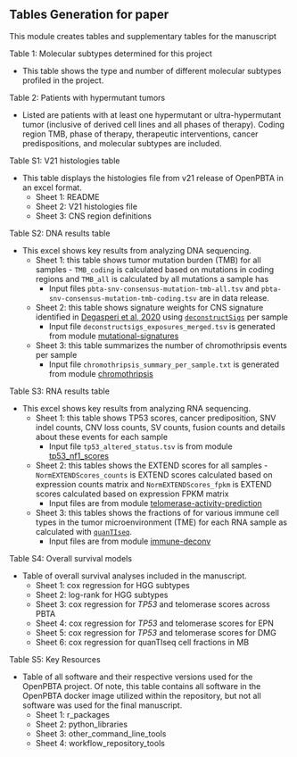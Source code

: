 ## Tables Generation for paper

This module creates tables and supplementary tables for the manuscript 

Table 1: Molecular subtypes determined for this project
- This table shows the type and number of different molecular subtypes profiled in the project.

Table 2: Patients with hypermutant tumors
- Listed are patients with at least one hypermutant or ultra-hypermutant tumor (inclusive of derived cell lines and all phases of therapy).
Coding region TMB, phase of therapy, therapeutic interventions, cancer predispositions, and molecular subtypes are included.

Table S1: V21 histologies table
- This table displays the histologies file from v21 release of OpenPBTA in an excel format.
    - Sheet 1: README
    - Sheet 2: V21 histologies file
    - Sheet 3: CNS region definitions

Table S2: DNA results table
- This excel shows key results from analyzing DNA sequencing. 
    - Sheet 1: this table shows tumor mutation burden (TMB) for all samples - `TMB_coding` is calculated based on mutations in coding regions and `TMB_all` is calculated by all mutations a sample has
        - Input files `pbta-snv-consensus-mutation-tmb-all.tsv` and `pbta-snv-consensus-mutation-tmb-coding.tsv` are in data release.
    - Sheet 2: this table shows signature weights for CNS signature identified in [Degasperi et al, 2020](https://doi.org/10.1038/s43018-020-0027-5) using [`deconstructSigs`](https://doi.org/10.1186/s13059-016-0893-4) per sample
        - Input file `deconstructsigs_exposures_merged.tsv` is generated from module [mutational-signatures](https://github.com/AlexsLemonade/OpenPBTA-analysis/tree/master/analyses/mutational-signatures)
    - Sheet 3: this table summarizes the number of chromothripsis events per sample 
        - Input file `chromothripsis_summary_per_sample.txt` is generated from module [chromothripsis](https://github.com/AlexsLemonade/OpenPBTA-analysis/tree/master/analyses/chromothripsis)
    
Table S3: RNA results table
- This excel shows key results from analyzing RNA sequencing. 
    - Sheet 1: this table shows TP53 scores, cancer prediposition, SNV indel counts, CNV loss counts, SV counts, fusion counts and details about these events for each sample 
        - Input file `tp53_altered_status.tsv` is from module [tp53_nf1_scores](https://github.com/AlexsLemonade/OpenPBTA-analysis/tree/master/analyses/tp53_nf1_score)
    - Sheet 2: this tables shows the EXTEND scores for all samples - `NormEXTENDScores_counts` is EXTEND scores calculated based on expression counts matrix and `NormEXTENDScores_fpkm` is EXTEND scores calculated based on expression FPKM matrix
        - Input files are from module [telomerase-activity-prediction](https://github.com/AlexsLemonade/OpenPBTA-analysis/tree/master/analyses/telomerase-activity-prediction)
    - Sheet 3: this tables shows the fractions of for various immune cell types in the tumor microenvironment (TME) for each RNA sample as calculated with [`quanTIseq`](https://doi.org/10.1186/s13073-019-0638-6).
        - Input files are from module [immune-deconv](https://github.com/AlexsLemonade/OpenPBTA-analysis/tree/master/analyses/immune-deconv)

Table S4: Overall survival models
- Table of overall survival analyses included in the manuscript.
    - Sheet 1: cox regression for HGG subtypes
    - Sheet 2: log-rank for HGG subtypes
    - Sheet 3: cox regression for _TP53_ and telomerase scores across PBTA
    - Sheet 4: cox regression for _TP53_ and telomerase scores for EPN
    - Sheet 5: cox regression for _TP53_ and telomerase scores for DMG   
    - Sheet 6: cox regression for quanTIseq cell fractions in MB

Table S5: Key Resources
- Table of all software and their respective versions used for the OpenPBTA project. Of note, this table contains all software in the OpenPBTA docker image utilized within the repository, but not all software was used for the final manuscript.
    - Sheet 1: r_packages
    - Sheet 2: python_libraries
    - Sheet 3: other_command_line_tools
    - Sheet 4: workflow_repository_tools
    
    
    
